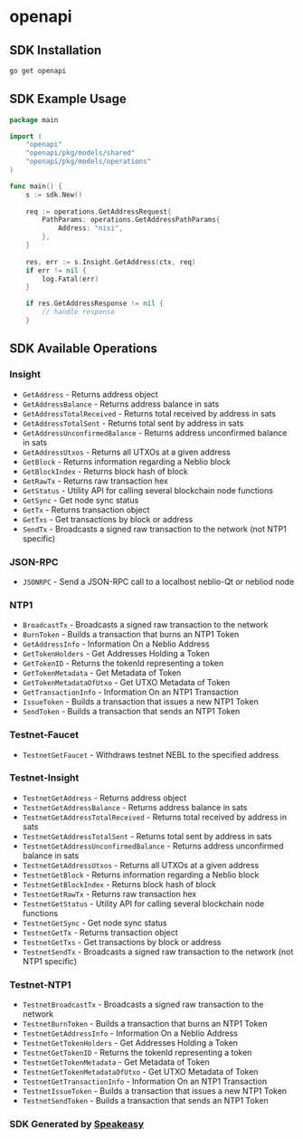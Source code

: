 # openapi

<!-- Start SDK Installation -->
## SDK Installation

```bash
go get openapi
```
<!-- End SDK Installation -->

## SDK Example Usage
<!-- Start SDK Example Usage -->
```go
package main

import (
    "openapi"
    "openapi/pkg/models/shared"
    "openapi/pkg/models/operations"
)

func main() {
    s := sdk.New()
    
    req := operations.GetAddressRequest{
        PathParams: operations.GetAddressPathParams{
            Address: "nisi",
        },
    }
    
    res, err := s.Insight.GetAddress(ctx, req)
    if err != nil {
        log.Fatal(err)
    }

    if res.GetAddressResponse != nil {
        // handle response
    }
```
<!-- End SDK Example Usage -->

<!-- Start SDK Available Operations -->
## SDK Available Operations

### Insight

* `GetAddress` - Returns address object
* `GetAddressBalance` - Returns address balance in sats
* `GetAddressTotalReceived` - Returns total received by address in sats
* `GetAddressTotalSent` - Returns total sent by address in sats
* `GetAddressUnconfirmedBalance` - Returns address unconfirmed balance in sats
* `GetAddressUtxos` - Returns all UTXOs at a given address
* `GetBlock` - Returns information regarding a Neblio block
* `GetBlockIndex` - Returns block hash of block
* `GetRawTx` - Returns raw transaction hex
* `GetStatus` - Utility API for calling several blockchain node functions
* `GetSync` - Get node sync status
* `GetTx` - Returns transaction object
* `GetTxs` - Get transactions by block or address
* `SendTx` - Broadcasts a signed raw transaction to the network (not NTP1 specific)

### JSON-RPC

* `JSONRPC` - Send a JSON-RPC call to a localhost neblio-Qt or nebliod node

### NTP1

* `BroadcastTx` - Broadcasts a signed raw transaction to the network
* `BurnToken` - Builds a transaction that burns an NTP1 Token
* `GetAddressInfo` - Information On a Neblio Address
* `GetTokenHolders` - Get Addresses Holding a Token
* `GetTokenID` - Returns the tokenId representing a token
* `GetTokenMetadata` - Get Metadata of Token
* `GetTokenMetadataOfUtxo` - Get UTXO Metadata of Token
* `GetTransactionInfo` - Information On an NTP1 Transaction
* `IssueToken` - Builds a transaction that issues a new NTP1 Token
* `SendToken` - Builds a transaction that sends an NTP1 Token

### Testnet-Faucet

* `TestnetGetFaucet` - Withdraws testnet NEBL to the specified address

### Testnet-Insight

* `TestnetGetAddress` - Returns address object
* `TestnetGetAddressBalance` - Returns address balance in sats
* `TestnetGetAddressTotalReceived` - Returns total received by address in sats
* `TestnetGetAddressTotalSent` - Returns total sent by address in sats
* `TestnetGetAddressUnconfirmedBalance` - Returns address unconfirmed balance in sats
* `TestnetGetAddressUtxos` - Returns all UTXOs at a given address
* `TestnetGetBlock` - Returns information regarding a Neblio block
* `TestnetGetBlockIndex` - Returns block hash of block
* `TestnetGetRawTx` - Returns raw transaction hex
* `TestnetGetStatus` - Utility API for calling several blockchain node functions
* `TestnetGetSync` - Get node sync status
* `TestnetGetTx` - Returns transaction object
* `TestnetGetTxs` - Get transactions by block or address
* `TestnetSendTx` - Broadcasts a signed raw transaction to the network (not NTP1 specific)

### Testnet-NTP1

* `TestnetBroadcastTx` - Broadcasts a signed raw transaction to the network
* `TestnetBurnToken` - Builds a transaction that burns an NTP1 Token
* `TestnetGetAddressInfo` - Information On a Neblio Address
* `TestnetGetTokenHolders` - Get Addresses Holding a Token
* `TestnetGetTokenID` - Returns the tokenId representing a token
* `TestnetGetTokenMetadata` - Get Metadata of Token
* `TestnetGetTokenMetadataOfUtxo` - Get UTXO Metadata of Token
* `TestnetGetTransactionInfo` - Information On an NTP1 Transaction
* `TestnetIssueToken` - Builds a transaction that issues a new NTP1 Token
* `TestnetSendToken` - Builds a transaction that sends an NTP1 Token

<!-- End SDK Available Operations -->

### SDK Generated by [Speakeasy](https://docs.speakeasyapi.dev/docs/using-speakeasy/client-sdks)
